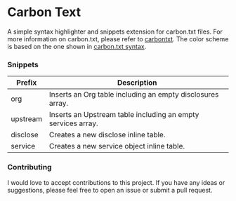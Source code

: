 # Carbon Text
A simple syntax highlighter and snippets extension for carbon.txt files. For more information on carbon.txt, please refer to [carbontxt](https://carbontxt.org/). The color scheme is based on the one shown in [carbon.txt syntax](https://carbontxt.org/syntax).

### Snippets
| Prefix    | Description |
| --------- | ----------- |
| org       | Inserts an Org table including an empty disclosures array. |
| upstream  | Inserts an Upstream table including an empty services array. |
| disclose  | Creates a new disclose inline table. |
| service   | Creates a new service object inline table. |

### Contributing
I would love to accept contributions to this project. If you have any ideas or suggestions, please feel free to open an issue or submit a pull request.
